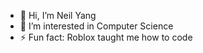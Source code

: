 - 👋 Hi, I’m Neil Yang
- 👀 I’m interested in Computer Science 
- ⚡ Fun fact: Roblox taught me how to code

<!---
Neiljya/Neiljya is a ✨ special ✨ repository because its `README.md` (this file) appears on your GitHub profile.
You can click the Preview link to take a look at your changes.
--->
